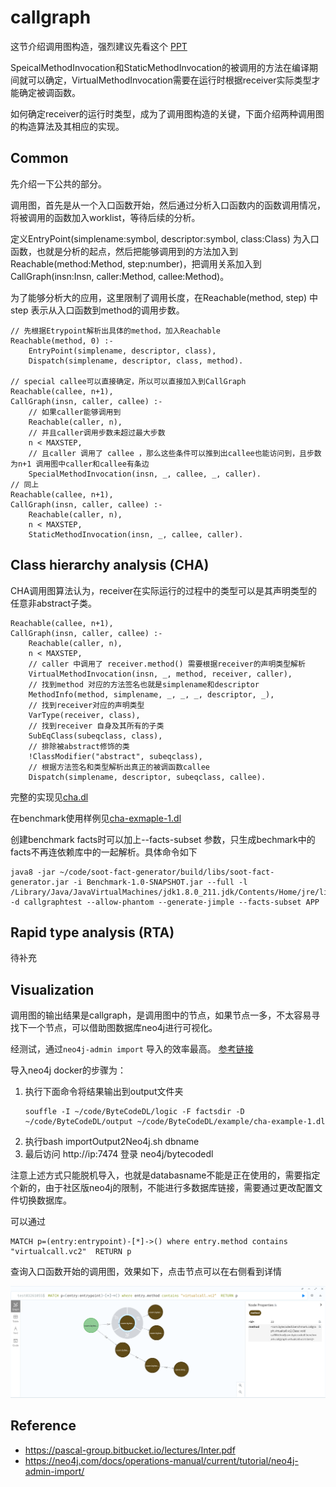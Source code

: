 # callgraph

这节介绍调用图构造，强烈建议先看这个 [PPT](https://pascal-group.bitbucket.io/lectures/Inter.pdf)

SpeicalMethodInvocation和StaticMethodInvocation的被调用的方法在编译期间就可以确定，VirtualMethodInvocation需要在运行时根据receiver实际类型才能确定被调函数。

如何确定receiver的运行时类型，成为了调用图构造的关键，下面介绍两种调用图的构造算法及其相应的实现。

## Common

先介绍一下公共的部分。

调用图，首先是从一个入口函数开始，然后通过分析入口函数内的函数调用情况，将被调用的函数加入worklist，等待后续的分析。

定义EntryPoint(simplename:symbol, descriptor:symbol, class:Class) 为入口函数，也就是分析的起点，然后把能够调用到的方法加入到Reachable(method:Method, step:number)，把调用关系加入到CallGraph(insn:Insn, caller:Method, callee:Method)。

为了能够分析大的应用，这里限制了调用长度，在Reachable(method, step) 中step 表示从入口函数到method的调用步数。

```
// 先根据Etrypoint解析出具体的method，加入Reachable
Reachable(method, 0) :- 
    EntryPoint(simplename, descriptor, class),
    Dispatch(simplename, descriptor, class, method).

// special callee可以直接确定，所以可以直接加入到CallGraph
Reachable(callee, n+1),
CallGraph(insn, caller, callee) :-
    // 如果caller能够调用到
    Reachable(caller, n),
    // 并且caller调用步数未超过最大步数
    n < MAXSTEP,
    // 且caller 调用了 callee ，那么这些条件可以推到出callee也能访问到，且步数为n+1 调用图中caller和callee有条边
    SpecialMethodInvocation(insn, _, callee, _, caller).
// 同上
Reachable(callee, n+1),
CallGraph(insn, caller, callee) :-
    Reachable(caller, n),
    n < MAXSTEP,
    StaticMethodInvocation(insn, _, callee, caller).
```

## Class hierarchy analysis (CHA)

CHA调用图算法认为，receiver在实际运行的过程中的类型可以是其声明类型的任意非abstract子类。

```
Reachable(callee, n+1),
CallGraph(insn, caller, callee) :-
    Reachable(caller, n),
    n < MAXSTEP,
    // caller 中调用了 receiver.method() 需要根据receiver的声明类型解析
    VirtualMethodInvocation(insn, _, method, receiver, caller),
    // 找到method 对应的方法签名也就是simplename和descriptor
    MethodInfo(method, simplename, _, _, _, descriptor, _),
    // 找到receiver对应的声明类型
    VarType(receiver, class),
    // 找到receiver 自身及其所有的子类
    SubEqClass(subeqclass, class),
    // 排除被abstract修饰的类
    !ClassModifier("abstract", subeqclass),
    // 根据方法签名和类型解析出真正的被调函数callee
    Dispatch(simplename, descriptor, subeqclass, callee).
```

完整的实现见[cha.dl](../logic/cha.dl)

在benchmark使用样例见[cha-exmaple-1.dl](../example/cha-example-1.dl)

创建benchmark facts时可以加上--facts-subset 参数，只生成bechmark中的facts不再连依赖库中的一起解析。具体命令如下
```
java8 -jar ~/code/soot-fact-generator/build/libs/soot-fact-generator.jar -i Benchmark-1.0-SNAPSHOT.jar --full -l /Library/Java/JavaVirtualMachines/jdk1.8.0_211.jdk/Contents/Home/jre/lib/rt.jar -d callgraphtest --allow-phantom --generate-jimple --facts-subset APP
```

## Rapid type analysis (RTA)

待补充

## Visualization

调用图的输出结果是callgraph，是调用图中的节点，如果节点一多，不太容易寻找下一个节点，可以借助图数据库neo4j进行可视化。

经测试，通过`neo4j-admin import` 导入的效率最高。 [参考链接](https://neo4j.com/docs/operations-manual/current/tutorial/neo4j-admin-import/) 

导入neo4j docker的步骤为：
1. 执行下面命令将结果输出到output文件夹
   ```
   souffle -I ~/code/ByteCodeDL/logic -F factsdir -D ~/code/ByteCodeDL/output ~/code/ByteCodeDL/example/cha-example-1.dl
   ```
2. 执行bash importOutput2Neo4j.sh dbname
3. 最后访问 http://ip:7474 登录 neo4j/bytecodedl


注意上述方式只能脱机导入，也就是databasname不能是正在使用的，需要指定个新的，由于社区版neo4j的限制，不能进行多数据库链接，需要通过更改配置文件切换数据库。

可以通过

```
MATCH p=(entry:entrypoint)-[*]->() where entry.method contains "virtualcall.vc2"  RETURN p 
```
查询入口函数开始的调用图，效果如下，点击节点可以在右侧看到详情

![cha-vc2](images/cha-vc2.png)



## Reference
- https://pascal-group.bitbucket.io/lectures/Inter.pdf
- https://neo4j.com/docs/operations-manual/current/tutorial/neo4j-admin-import/